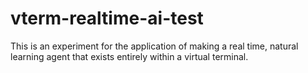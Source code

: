 # vterm-realtime-ai-test
This is an experiment for the application of making a real time, natural learning agent that exists entirely within a virtual terminal.
